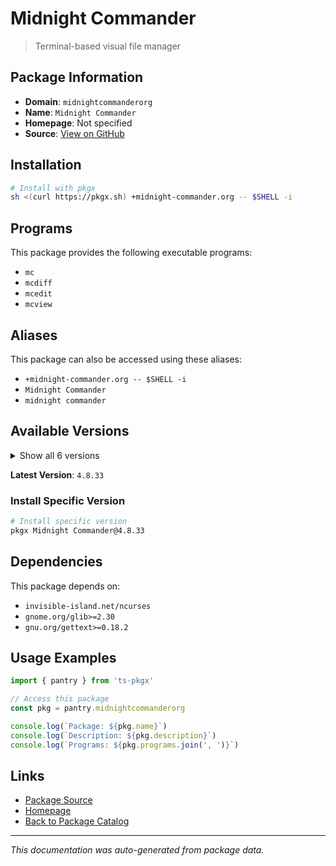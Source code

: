# Midnight Commander

> Terminal-based visual file manager

## Package Information

- **Domain**: `midnightcommanderorg`
- **Name**: `Midnight Commander`
- **Homepage**: Not specified
- **Source**: [View on GitHub](https://github.com/pkgxdev/pantry/tree/main/projects/midnight-commander.org/package.yml)

## Installation

```bash
# Install with pkgx
sh <(curl https://pkgx.sh) +midnight-commander.org -- $SHELL -i
```

## Programs

This package provides the following executable programs:

- `mc`
- `mcdiff`
- `mcedit`
- `mcview`

## Aliases

This package can also be accessed using these aliases:

- `+midnight-commander.org -- $SHELL -i`
- `Midnight Commander`
- `midnight commander`

## Available Versions

<details>
<summary>Show all 6 versions</summary>

- `4.8.33`, `4.8.32`, `4.8.31`, `4.8.30`, `4.8.29`
- `4.8.28`

</details>

**Latest Version**: `4.8.33`

### Install Specific Version

```bash
# Install specific version
pkgx Midnight Commander@4.8.33
```

## Dependencies

This package depends on:

- `invisible-island.net/ncurses`
- `gnome.org/glib>=2.30`
- `gnu.org/gettext>=0.18.2`

## Usage Examples

```typescript
import { pantry } from 'ts-pkgx'

// Access this package
const pkg = pantry.midnightcommanderorg

console.log(`Package: ${pkg.name}`)
console.log(`Description: ${pkg.description}`)
console.log(`Programs: ${pkg.programs.join(', ')}`)
```

## Links

- [Package Source](https://github.com/pkgxdev/pantry/tree/main/projects/midnight-commander.org/package.yml)
- [Homepage](#)
- [Back to Package Catalog](../package-catalog.md)

---

*This documentation was auto-generated from package data.*
